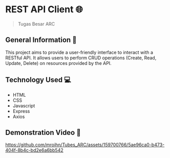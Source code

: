# REST API Client 🌐
>Tugas Besar ARC
## General Information :page_facing_up:
This project aims to provide a user-friendly interface to interact with a RESTful API. It allows users to perform CRUD operations (Create, Read, Update, Delete) on resources provided by the API.
## Technology Used :computer:
- HTML
- CSS
- Javascript
- Express
- Axios
## Demonstration Video 🎥
https://github.com/mroihn/Tubes_ARC/assets/159700766/5ae96ca0-b473-404f-8b4c-bd2e6a6bb542

